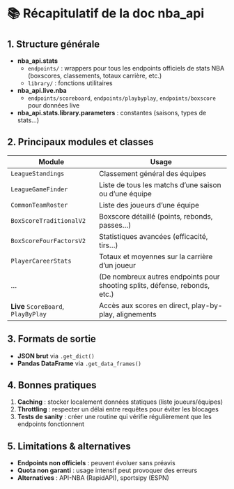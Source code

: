 # 📚 Récapitulatif de la doc **nba_api**

## 1. Structure générale
- **nba_api.stats**  
  - `endpoints/` : wrappers pour tous les endpoints officiels de stats NBA (boxscores, classements, totaux carrière, etc.)  
  - `library/` : fonctions utilitaires  
- **nba_api.live.nba**  
  - `endpoints/scoreboard`, `endpoints/playbyplay`, `endpoints/boxscore` pour données live  
- **nba_api.stats.library.parameters** : constantes (saisons, types de stats…)  

## 2. Principaux modules et classes
| Module                              | Usage                                                                                   |
|-------------------------------------|-----------------------------------------------------------------------------------------|
| `LeagueStandings`                   | Classement général des équipes                                                           |
| `LeagueGameFinder`                  | Liste de tous les matchs d’une saison ou d’une équipe                                    |
| `CommonTeamRoster`                  | Liste des joueurs d’une équipe                                                           |
| `BoxScoreTraditionalV2`             | Boxscore détaillé (points, rebonds, passes…)                                            |
| `BoxScoreFourFactorsV2`             | Statistiques avancées (efficacité, tirs…)                                               |
| `PlayerCareerStats`                 | Totaux et moyennes sur la carrière d’un joueur                                          |
| …                                   | (De nombreux autres endpoints pour shooting splits, défense, rebonds, etc.)             |
| **Live** `ScoreBoard`, `PlayByPlay` | Accès aux scores en direct, play-by-play, alignements                                       |

## 3. Formats de sortie
- **JSON brut** via `.get_dict()`
- **Pandas DataFrame** via `.get_data_frames()`

## 4. Bonnes pratiques
1. **Caching** : stocker localement données statiques (liste joueurs/équipes)  
2. **Throttling** : respecter un délai entre requêtes pour éviter les blocages  
3. **Tests de sanity** : créer une routine qui vérifie régulièrement que les endpoints fonctionnent  

## 5. Limitations & alternatives
- **Endpoints non officiels** : peuvent évoluer sans préavis  
- **Quota non garanti** : usage intensif peut provoquer des erreurs  
- **Alternatives** : API-NBA (RapidAPI), sportsipy (ESPN)

